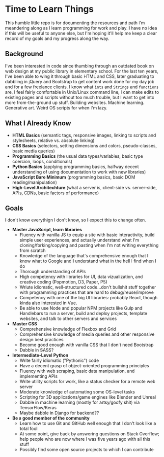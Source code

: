 # Time to Learn Things
This humble little repo is for documenting the resources and path I'm meandering along as I learn programming for work and play. I have no idea if this will be useful to anyone else, but I'm hoping it'll help me keep a clear record of my goals and my progress along the way.

## Background
I've been interested in code since thumbing through an outdated book on web design at my public library in elementary school. For the last ten years, I've been able to wing it through basic HTML and CSS, later graduating to dabbling in jQuery and Bootstrap to get content work done for my day job and for a few freelance clients. I know what `ints` and `Strings` and `functions` are, I feel fairly comfortable in Unix/Linux command line, I can make edits to existing pages and scripts without too much trouble, but I want to get into more from-the-ground up stuff. Building websites. Machine learning. Generative art. Weird OS scripts for when I'm lazy.

## What I Already Know
* **HTML Basics** (semantic tags, responsive images, linking to scripts and stylesheets, relative vs. absolute linking)
* **CSS Basics** (selectors, setting dimensions and colors, pseudo-classes, basic media queries)
* **Programming Basics** (the usual data types/variables, basic type coercion, loops, conditionals)
* **Python Basics** (applying programming basics, halfway decent understanding of using documentation to work with new libraries)
* **JavaScript Bare Minimum** (programming basics, basic DOM reading/manipulation)
* **High-Level Architechture** (what a server is, client-side vs. server-side, APIs, CDNs, basic factors of performance)

## Goals
I don't know everythign I don't know, so I expect this to change often.
* **Master JavaScript, learn libraries**
  * Fluency with vanilla JS to equip a site with basic interactivity, build simple user experiences, and actually understand what I'm cloning/forking/copying and pasting when I'm not writing everything from scratch
  * Knowledge of the language that's comprehensive enough that I know what to Google and I understand what in the hell I find when I do
  * Thorough understanding of APIs
  * High competency with libraries for UI, data vizualization, and creative coding (Popmotion, D3, Paper, P5)
  * Wriute idiomatic, well-structured code...don't bullshit stuff together with programming practices that are hard to debug/reuse/improve
  * Competency with one of the big UI libraries: probably React, though kinda also interested in Vue.
  * Be able to use Node and popular NPM projects like Gulp and Handlebars to run a server, build and deploy projects, template websites, and talk to other servers and services
* **Master CSS**
  * Comprehensive knowledge of Flexbox and Grid
  * Comprehensive knowledge of media queries and other responsive design best practices
  * Become good enough with vanilla CSS that I don't need Bootstrap
  * Dabble in SASS?
* **Intermediate-Level Python**
  * Write fairly idiomatic ("Pythonic") code
  * Have a decent grasp of object-oriented programming principles
  * Fluency with web scraping, basic data manipulation, and implementing APIs
  * Write utility scripts for work, like a status checker for a remote web server
  * Moderate knowledge of automating some OS-level tasks
  * Scripting for 3D applications/game engines like Blender and Unreal
  * Dabble in machine learning (mostly for artsy/goofy shit) via TensorFlow/Keras
  * Maybe dabble in Django for backend??
* **Be a good member of the community**
  * Learn how to use Git and GitHub well enough that I don't look like a total fool
  * At some point, give back by answering questions on Stack Overflow; help people who are now where I was five years ago with all this stuff
  * Possibly find some open source projects to which I can contribute
